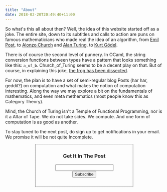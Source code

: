 ```yaml
---
title: "About"
date: 2018-02-20T20:49:40+11:00
---
```


So what's this all about then? Well, the idea of this website started off as a joke. The entire site, down to its subtitles and calls to action are puns on famous mathematicians who made real the idea of an algorithm, from [Emil Post](https://en.wikipedia.org/wiki/Emil_Leon_Post), to [Alonzo Church](https://en.wikipedia.org/wiki/Alonzo_Church) and [Alan Turing](https://en.wikipedia.org/wiki/Alan_Turing), to [Kurt Gödel](https://en.wikipedia.org/wiki/Kurt_G%C3%B6del). 

There is of course the second level of punnery. In OCaml, the string conversion functions between types have a pattern that looks something like this: `a_of_b`. Church_of_Turing seems to be a decent play on that. But of course, in explaining this joke, [the frog has been dissected](https://www.goodreads.com/quotes/440683-explaining-a-joke-is-like-dissecting-a-frog-you-understand).

For now, the plan is to have a set of semi-regular blog Posts (har har, geddit?) on computation and what makes the notion of computation interesting. Along the way we may explore a bit on the fundamentals of mathematics, and even meta methematics (most people know this as Category Theory).

Mind, the Church of Turing isn't a Temple of Functional Programming, nor is it a Altar of Tape. We do not take sides. We compute. And one form of computation is as good as another.

To stay tuned to the next post, do sign up to get notifications in your email. We promise it will be not quite Incomplete.

<div style="border:1px dotted #000000; margin-left:auto;margin-right: auto; width:300px; padding: 5px 5px 15px 5px; text-align: center;">
	<div id="mc_embed_signup">
		<form action="https://pressyo.us4.list-manage.com/subscribe/post?u=27add81bcd6295bf1aa7918b0&amp;id=990851d9a9" method="post" id="mc-embedded-subscribe-form" name="mc-embedded-subscribe-form" class="validate" target="_blank" novalidate>
		    <div id="mc_embed_signup_scroll">
			<h3>Get It In The Post</h3>
		<div class="mc-field-group">
			<input type="email" value="" name="EMAIL" class="required email" id="mce-EMAIL">
		</div>
			<div id="mce-responses" class="clear">
				<div class="response" id="mce-error-response" style="display:none"></div>
				<div class="response" id="mce-success-response" style="display:none"></div>
			</div>    <!-- real people should not fill this in and expect good things - do not remove this or risk form bot signups-->
		    <div style="position: absolute; left: -5000px;" aria-hidden="true"><input type="text" name="b_27add81bcd6295bf1aa7918b0_990851d9a9" tabindex="-1" value=""></div>
		    <div class="clear"><input type="submit" value="Subscribe" name="subscribe" id="mc-embedded-subscribe" class="button"></div>
		    </div>
		</form>
		</div>
	</div>
</div>
